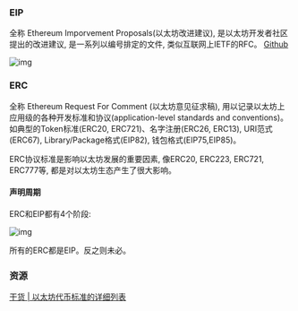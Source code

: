 ### EIP

全称 Ethereum Imporvement Proposals(以太坊改进建议), 是以太坊开发者社区提出的改进建议, 是一系列以编号排定的文件, 类似互联网上IETF的RFC。 [Github](https://github.com/ethereum/EIPs) 

![img](https://upload-images.jianshu.io/upload_images/14765382-02cce03ba217543a?imageMogr2/auto-orient/strip%7CimageView2/2/w/792/format/webp)

### ERC

全称 Ethereum Request For Comment (以太坊意见征求稿), 用以记录以太坊上应用级的各种开发标准和协议(application-level standards and conventions)。如典型的Token标准(ERC20, ERC721)、名字注册(ERC26, ERC13), URI范式(ERC67), Library/Package格式(EIP82), 钱包格式(EIP75,EIP85)。

ERC协议标准是影响以太坊发展的重要因素, 像ERC20, ERC223, ERC721, ERC777等, 都是对以太坊生态产生了很大影响。

#### 声明周期

ERC和EIP都有4个阶段:

![img](https://upload-images.jianshu.io/upload_images/14765382-83cb35609eb87f97?imageMogr2/auto-orient/strip%7CimageView2/2/w/1000/format/webp)

所有的ERC都是EIP。反之则未必。

### 资源

[干货 | 以太坊代币标准的详细列表](https://ethfans.org/posts/ethereum-token-standards-list-1)

